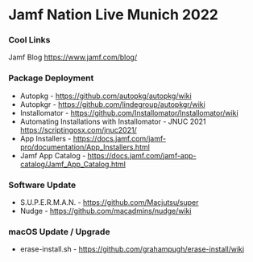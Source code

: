 # Jamf Nation Live Munich 2022

### Cool Links

Jamf Blog https://www.jamf.com/blog/


### Package Deployment

- Autopkg - https://github.com/autopkg/autopkg/wiki
- Autopkgr - https://github.com/lindegroup/autopkgr/wiki
- Installomator - https://github.com/Installomator/Installomator/wiki
- Automating Installations with Installomator - JNUC 2021 https://scriptingosx.com/jnuc2021/
- App Installers - https://docs.jamf.com/jamf-pro/documentation/App_Installers.html
- Jamf App Catalog - https://docs.jamf.com/jamf-app-catalog/Jamf_App_Catalog.html

### Software Update

- S.U.P.E.R.M.A.N. - https://github.com/Macjutsu/super
- Nudge - https://github.com/macadmins/nudge/wiki

### macOS Update / Upgrade
- erase-install.sh - https://github.com/grahampugh/erase-install/wiki

